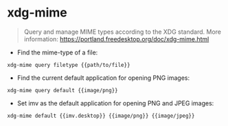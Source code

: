 # xdg-mime

> Query and manage MIME types according to the XDG standard.
> More information: <https://portland.freedesktop.org/doc/xdg-mime.html>

- Find the mime-type of a file:

`xdg-mime query filetype {{path/to/file}}`

- Find the current default application for opening PNG images:

`xdg-mime query default {{image/png}}`

- Set imv as the default application for opening PNG and JPEG images: 

`xdg-mime default {{imv.desktop}} {{image/png}} {{image/jpeg}}`
